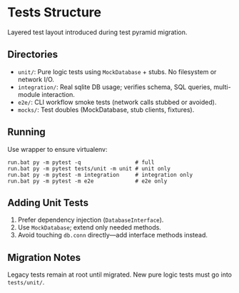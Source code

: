 # Tests Structure

Layered test layout introduced during test pyramid migration.

## Directories
- `unit/`: Pure logic tests using `MockDatabase` + stubs. No filesystem or network I/O.
- `integration/`: Real sqlite DB usage; verifies schema, SQL queries, multi-module interaction.
- `e2e/`: CLI workflow smoke tests (network calls stubbed or avoided).
- `mocks/`: Test doubles (MockDatabase, stub clients, fixtures).

## Running
Use wrapper to ensure virtualenv:
```
run.bat py -m pytest -q                 # full
run.bat py -m pytest tests/unit -m unit # unit only
run.bat py -m pytest -m integration     # integration only
run.bat py -m pytest -m e2e             # e2e only
```

## Adding Unit Tests
1. Prefer dependency injection (`DatabaseInterface`).
2. Use `MockDatabase`; extend only needed methods.
3. Avoid touching `db.conn` directly—add interface methods instead.

## Migration Notes
Legacy tests remain at root until migrated. New pure logic tests must go into `tests/unit/`.
